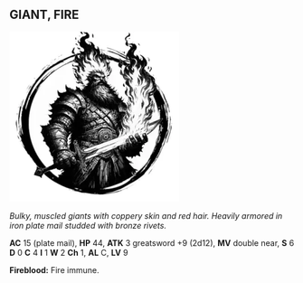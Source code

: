 ## GIANT, FIRE

![](images/giant-fire.webp)

_Bulky, muscled giants with coppery skin and red hair. Heavily armored in iron plate mail studded with bronze rivets._

**AC** 15 (plate mail), **HP** 44, **ATK** 3 greatsword +9 (2d12), **MV** double near, **S** 6 **D** 0 **C** 4 **I** 1 **W** 2 **Ch** 1, **AL** C, **LV** 9

**Fireblood:** Fire immune.

